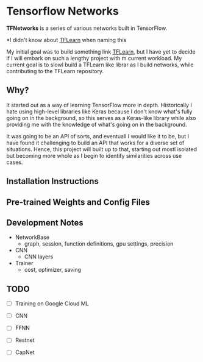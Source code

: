# Tensorflow Networks
**TFNetworks** is a series of various networks built in TensorFlow.

*I didn't know about [TFLearn](https://github.com/tflearn) when naming this

My initial goal was to build something link [TFLearn](https://github.com/tflearn), but I have yet to decide if I will embark on such a lengthy project with m current workload. My current goal is to slowl build a TFLearn like librar as I build networks, while contributing to the TFLearn repository.

## Why?
It started out as a way of learning TensorFlow more in depth. Historically I hate using high-level libraries like Keras because I don't know what's fully going on in the background, so this serves as a Keras-like library while also providing me with the knowledge of what's going on in the background.

It was going to be an API of sorts, and eventuall I would like it to be, but I have found it challenging to build an API that works for a diverse set of situations. Hence, this project will built up to that, starting out mostl isolated but becoming more whole as I begin to identify similarities across use cases.

## Installation Instructions

## Pre-trained Weights and Config Files

## Development Notes
- NetworkBase
    - graph, session, function definitions, gpu settings, precision
- CNN
    - CNN layers
- Trainer
    - cost, optimizer, saving
## TODO
- [ ] Training on Google Cloud ML
- [ ] CNN
- [ ] FFNN
- [ ] Restnet
- [ ] CapNet

